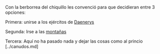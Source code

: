 Con la berborrea del chiquillo les convenció para que decidieran entre 3 opciones: 

Primera: unirse a los ejércitos de [Daenerys](Daenerys/Daenerys)

Segunda: Irse a las [montañas](../montanas/montanas.md)

Tercera: Aquí no ha pasado nada y dejar las cosas como al princio [../canudos.md]